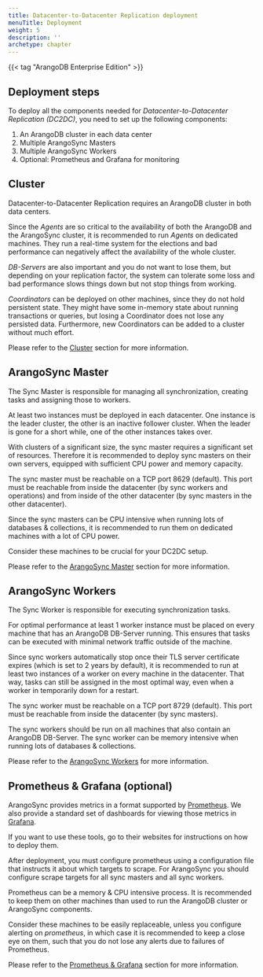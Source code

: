```yaml
---
title: Datacenter-to-Datacenter Replication deployment
menuTitle: Deployment
weight: 5
description: ''
archetype: chapter
---
```

{{< tag "ArangoDB Enterprise Edition" >}}

## Deployment steps

To deploy all the components needed for _Datacenter-to-Datacenter Replication (DC2DC)_,
you need to set up the following components:

1. An ArangoDB cluster in each data center
2. Multiple ArangoSync Masters
3. Multiple ArangoSync Workers
4. Optional: Prometheus and Grafana for monitoring

## Cluster

Datacenter-to-Datacenter Replication requires an ArangoDB cluster in both data centers.

Since the _Agents_ are so critical to the availability of both the ArangoDB and
the ArangoSync cluster, it is recommended to run _Agents_ on dedicated machines.
They run a real-time system for the elections and bad performance can negatively
affect the availability of the whole cluster.

_DB-Servers_ are also important and you do not want to lose them, but
depending on your replication factor, the system can tolerate some
loss and bad performance slows things down but not stop things from
working.

_Coordinators_ can be deployed on other machines, since they do not hold
persistent state. They might have some in-memory state about running
transactions or queries, but losing a Coordinator does not lose any
persisted data. Furthermore, new Coordinators can be added to a cluster
without much effort.

Please refer to the [Cluster](arangodb-cluster.md) section for
more information.

## ArangoSync Master

The Sync Master is responsible for managing all synchronization, creating tasks and assigning
those to workers.

At least two instances must be deployed in each datacenter.
One instance is the leader cluster, the other is an inactive follower cluster.
When the leader is gone for a short while, one of the other instances takes over.

With clusters of a significant size, the sync master requires a significant set of resources.
Therefore it is recommended to deploy sync masters on their own servers, equipped with sufficient
CPU power and memory capacity.

The sync master must be reachable on a TCP port 8629 (default).
This port must be reachable from inside the datacenter (by sync workers and operations)
and from inside of the other datacenter (by sync masters in the other datacenter).

Since the sync masters can be CPU intensive when running lots of databases & collections,
it is recommended to run them on dedicated machines with a lot of CPU power.

Consider these machines to be crucial for your DC2DC setup.

Please refer to the [ArangoSync Master](arangosync-master.md)
section for more information.

## ArangoSync Workers

The Sync Worker is responsible for executing synchronization tasks.

For optimal performance at least 1 worker instance must be placed on
every machine that has an ArangoDB DB-Server running. This ensures that tasks
can be executed with minimal network traffic outside of the machine.

Since sync workers automatically stop once their TLS server certificate expires
(which is set to 2 years by default),
it is recommended to run at least two instances of a worker on every machine in the datacenter.
That way, tasks can still be assigned in the most optimal way, even when a worker in temporarily
down for a restart.

The sync worker must be reachable on a TCP port 8729 (default).
This port must be reachable from inside the datacenter (by sync masters).

The sync workers should be run on all machines that also contain an ArangoDB DB-Server.
The sync worker can be memory intensive when running lots of databases & collections.

Please refer to the [ArangoSync Workers](arangosync-workers.md)
for more information.

## Prometheus & Grafana (optional)

ArangoSync provides metrics in a format supported by [Prometheus](https://prometheus.io).
We also provide a standard set of dashboards for viewing those metrics in [Grafana](https://grafana.org).

If you want to use these tools, go to their websites for instructions on how to deploy them.

After deployment, you must configure prometheus using a configuration file that instructs
it about which targets to scrape. For ArangoSync you should configure scrape targets for
all sync masters and all sync workers.

Prometheus can be a memory & CPU intensive process. It is recommended to keep them
on other machines than used to run the ArangoDB cluster or ArangoSync components.

Consider these machines to be easily replaceable, unless you configure
alerting on _prometheus_, in which case it is recommended to keep a
close eye on them, such that you do not lose any alerts due to failures
of Prometheus.

Please refer to the [Prometheus & Grafana](prometheus-and-grafana.md)
section for more information.
